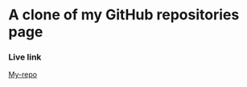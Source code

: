 # A clone of my GitHub repositories page

### Live link
[My-repo](https://silly-ptolemy-57c8da.netlify.app/)